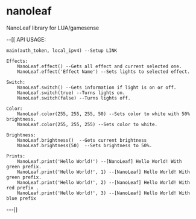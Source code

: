 # nanoleaf
NanoLeaf library for LUA/gamesense

--[[ 
    API USAGE:


    main(auth_token, local_ipv4) --Setup LINK

    Effects:
        NanoLeaf.effect() --Gets all effect and current selected one.
        NanoLeaf.effect('Effect Name') --Sets lights to selected effect.

    Switch:
        NanoLeaf.switch() --Gets information if light is on or off.
        NanoLeaf.switch(true) --Turns lights on.
        NanoLeaf.switch(false) --Turns lights off.

    Color:
        NanoLeaf.color(255, 255, 255, 50) --Sets color to white with 50% brightness.
        NanoLeaf.color(255, 255, 255) --Sets color to white.

    Brightness:
        NanoLeaf.brightness()  --Gets current brightness
        NanoLeaf.brightness(50)  --Sets brightness to 50%.

    Prints:
        NanoLeaf.print('Hello World!') --[NanoLeaf] Hello World! With green prefix.
        NanoLeaf.print('Hello World!', 1) --[NanoLeaf] Hello World! With green prefix.
        NanoLeaf.print('Hello World!', 2) --[NanoLeaf] Hello World! With red prefix .
        NanoLeaf.print('Hello World!', 3) --[NanoLeaf] Hello World! With blue prefix
---]]
